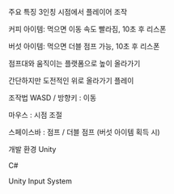 주요 특징
3인칭 시점에서 플레이어 조작

커피 아이템: 먹으면 이동 속도 빨라짐, 10초 후 리스폰

버섯 아이템: 먹으면 더블 점프 가능, 10초 후 리스폰

점프대와 움직이는 플랫폼으로 높이 올라가기

간단하지만 도전적인 위로 올라가기 플레이

조작법
WASD / 방향키 : 이동

마우스 : 시점 조절

스페이스바 : 점프 / 더블 점프 (버섯 아이템 획득 시)

개발 환경
Unity

C#

Unity Input System
